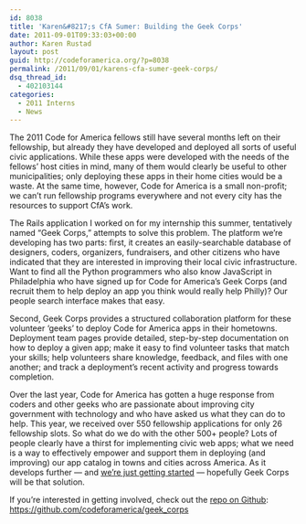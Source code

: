```yaml
---
id: 8038
title: 'Karen&#8217;s CfA Sumer: Building the Geek Corps'
date: 2011-09-01T09:33:03+00:00
author: Karen Rustad
layout: post
guid: http://codeforamerica.org/?p=8038
permalink: /2011/09/01/karens-cfa-sumer-geek-corps/
dsq_thread_id:
  - 402103144
categories:
  - 2011 Interns
  - News
---
```

The 2011 Code for America fellows still have several months left on their fellowship, but already they have developed and deployed all sorts of useful civic applications. While these apps were developed with the needs of the fellows&#8217; host cities in mind, many of them would clearly be useful to other municipalities; only deploying these apps in their home cities would be a waste. At the same time, however, Code for America is a small non-profit; we can&#8217;t run fellowship programs everywhere and not every city has the resources to support CfA&#8217;s work.

The Rails application I worked on for my internship this summer, tentatively named &#8220;Geek Corps,&#8221; attempts to solve this problem. The platform we&#8217;re developing has two parts: first, it creates an easily-searchable database of designers, coders, organizers, fundraisers, and other citizens who have indicated that they are interested in improving their local civic infrastructure. Want to find all the Python programmers who also know JavaScript in Philadelphia who have signed up for Code for America&#8217;s Geek Corps (and recruit them to help deploy an app you think would really help Philly)? Our people search interface makes that easy. 

Second, Geek Corps provides a structured collaboration platform for these volunteer &#8216;geeks&#8217; to deploy Code for America apps in their hometowns. Deployment team pages provide detailed, step-by-step documentation on how to deploy a given app; make it easy to find volunteer tasks that match your skills; help volunteers share knowledge, feedback, and files with one another; and track a deployment&#8217;s recent activity and progress towards completion.

Over the last year, Code for America has gotten a huge response from coders and other geeks who are passionate about improving city government with technology and who have asked us what they can do to help. This year, we received over 550 fellowship applications for only 26 fellowship slots. So what do we do with the other 500+ people? Lots of people clearly have a thirst for implementing civic web apps; what we need is a way to effectively empower and support them in deploying (and improving) our app catalog in towns and cities across America. As it develops further &#8212; and [we&#8217;re just getting started](https://github.com/codeforamerica/geek_corps) &#8212; hopefully Geek Corps will be that solution.

If you&#8217;re interested in getting involved, check out the [repo on Github](https://github.com/codeforamerica/geek_corps): <https://github.com/codeforamerica/geek_corps>